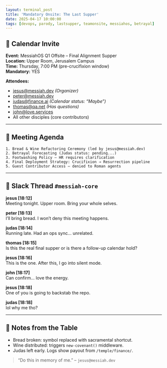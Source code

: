 ```yaml
---
layout: terminal_post
title: 'Mandatory Onsite: The Last Supper'
date: 2025-04-17 10:00:00
tags: [devops, parody, lastsupper, teamonsite, messiahos, betrayal]
---
```


## 📅 Calendar Invite

**Event:** MessiahOS Q1 Offsite – Final Alignment Supper  
**Location:** Upper Room, Jerusalem Campus  
**Time:** Thursday, 7:00 PM (pre-crucifixion window)  
**Mandatory:** YES

**Attendees:**

-   jesus@messiah.dev _(Organizer)_
-   peter@messiah.dev
-   judas@finance.ai _(Calendar status: “Maybe”)_
-   thomas@qa.net _(Has questions)_
-   john@love.services
-   All other disciples (core contributors)

---

## 🧾 Meeting Agenda

```
1. Bread & Wine Refactoring Ceremony (led by jesus@messiah.dev)
2. Betrayal Forecasting (Judas status: pending...)
3. Footwashing Policy — HR requires clarification
4. Final Deployment Strategy: Crucifixion → Resurrection pipeline
5. Guest Contributor Access — denied to Roman agents
```

---

## 💬 Slack Thread `#messiah-core`

**jesus [18:12]**  
Meeting tonight. Upper room. Bring your whole selves.

**peter [18:13]**  
I’ll bring bread. I won’t deny this meeting happens.

**judas [18:14]**  
Running late. Had an ops sync... unrelated.

**thomas [18:15]**  
Is this the real final supper or is there a follow-up calendar hold?

**jesus [18:16]**  
This is the one. After this, I go into silent mode.

**john [18:17]**  
Can confirm... love the energy.

**jesus [18:18]**  
One of you is going to backstab the repo.

**judas [18:18]**  
lol why me tho?

---

## 🍷 Notes from the Table

-   Bread broken: symbol replaced with sacramental shortcut.
-   Wine distributed: triggers `new-covenant()` middleware.
-   Judas left early. Logs show payout from `/temple/finance/`.

> “Do this in memory of me.” – `jesus@messiah.dev`
